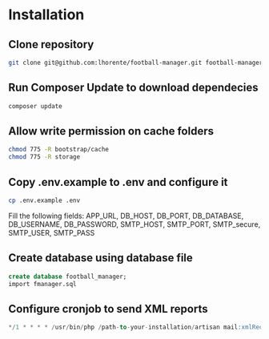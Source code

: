 # Installation
## Clone repository
```sh
git clone git@github.com:lhorente/football-manager.git football-manager
```
## Run Composer Update to download dependecies
```sh
composer update
```
## Allow write permission on cache folders
```sh
chmod 775 -R bootstrap/cache
chmod 775 -R storage
```
## Copy .env.example to .env and configure it
```sh
cp .env.example .env
```
Fill the following fields: APP_URL, DB_HOST, DB_PORT, DB_DATABASE, DB_USERNAME, DB_PASSWORD, SMTP_HOST, SMTP_PORT, SMTP_secure, SMTP_USER, SMTP_PASS
## Create database using database file
```sql
create database football_manager;
import fmanager.sql
```
## Configure cronjob to send XML reports
```sql
*/1 * * * * /usr/bin/php /path-to-your-installation/artisan mail:xmlRequests
```
